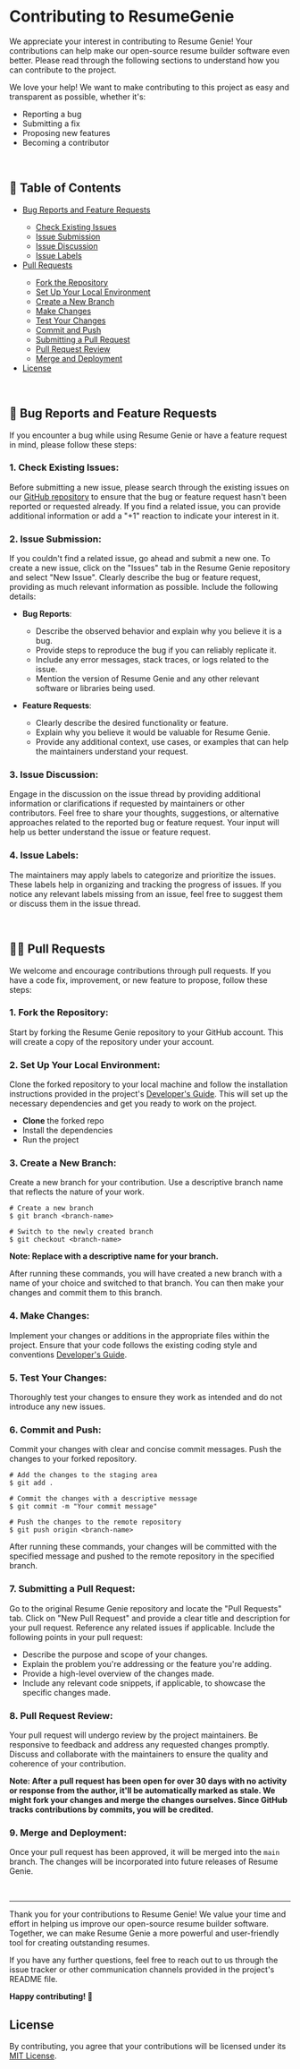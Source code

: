 # Contributing to ResumeGenie

We appreciate your interest in contributing to Resume Genie! Your contributions can help make our open-source resume builder software even better. Please read through the following sections to understand how you can contribute to the project.

We love your help! We want to make contributing to this project as easy and transparent as possible, whether it's:

- Reporting a bug
- Submitting a fix
- Proposing new features
- Becoming a contributor

<br>

<h2 id='table-of-contents'>📑 Table of Contents</h2>
<ul>
  <li><a href="#bug-reports">Bug Reports and Feature Requests</a></li>
  <ul>
    <li><a href="#existing-issues">Check Existing Issues</a></li>
    <li><a href="#issue-submission">Issue Submission</a></li>
    <li><a href="#issue-discussion">Issue Discussion</a></li>
    <li><a href="#issue-labels">Issue Labels</a></li>
  </ul>
  <li><a href="#prs">Pull Requests</a></li>
  <ul>
    <li><a href="#fork-the-repository">Fork the Repository</a></li>
    <li><a href="#set-up-your-local-environment">Set Up Your Local Environment</a></li>
    <li><a href="#create-a-new-branch">Create a New Branch</a></li>
    <li><a href="#make-changes">Make Changes</a></li>
    <li><a href="#test-your-changes">Test Your Changes</a></li>
    <li><a href="#commit-and-push">Commit and Push</a></li>
    <li><a href="#submitting-a-pull-request">Submitting a Pull Request</a></li>
    <li><a href="#pull-request-review">Pull Request Review</a></li>
    <li><a href="#merge-and-deployment">Merge and Deployment</a></li>
  </ul>
  <li><a href="#license">License</a></li>
</ul>

<br>

<h2 id='bug-reports'>🐛 Bug Reports and Feature Requests</h2>

If you encounter a bug while using Resume Genie or have a feature request in mind, please follow these steps:

<h3 id='existing-issues'>1. Check Existing Issues:</h3>

Before submitting a new issue, please search through the existing issues on our [GitHub repository](https://github.com/Gautam25Raj/resume-genie) to ensure that the bug or feature request hasn't been reported or requested already. If you find a related issue, you can provide additional information or add a "+1" reaction to indicate your interest in it.

<h3 id='issue-submission'>2. Issue Submission:</h3>

If you couldn't find a related issue, go ahead and submit a new one. To create a new issue, click on the "Issues" tab in the Resume Genie repository and select "New Issue". Clearly describe the bug or feature request, providing as much relevant information as possible. Include the following details:

- **Bug Reports**:

  - Describe the observed behavior and explain why you believe it is a bug.
  - Provide steps to reproduce the bug if you can reliably replicate it.
  - Include any error messages, stack traces, or logs related to the issue.
  - Mention the version of Resume Genie and any other relevant software or libraries being used.

- **Feature Requests**:
  - Clearly describe the desired functionality or feature.
  - Explain why you believe it would be valuable for Resume Genie.
  - Provide any additional context, use cases, or examples that can help the maintainers understand your request.

<h3 id='issue-discussion'>3. Issue Discussion:</h3>

Engage in the discussion on the issue thread by providing additional information or clarifications if requested by maintainers or other contributors. Feel free to share your thoughts, suggestions, or alternative approaches related to the reported bug or feature request. Your input will help us better understand the issue or feature request.

<h3 id='issue-labels'>4. Issue Labels:</h3>

The maintainers may apply labels to categorize and prioritize the issues. These labels help in organizing and tracking the progress of issues. If you notice any relevant labels missing from an issue, feel free to suggest them or discuss them in the issue thread.

<br>

<h2 id='prs'>🙋‍♂️ Pull Requests</h2>

We welcome and encourage contributions through pull requests. If you have a code fix, improvement, or new feature to propose, follow these steps:

<h3 id='fork-the-repository'> 1. Fork the Repository:</h3>

Start by forking the Resume Genie repository to your GitHub account. This will create a copy of the repository under your account.

<h3 id='set-up-your-local-environment'> 2. Set Up Your Local Environment:</h3>

Clone the forked repository to your local machine and follow the installation instructions provided in the project's [Developer's Guide](DEVELOPER.md). This will set up the necessary dependencies and get you ready to work on the project.

- **Clone** the forked repo
- Install the dependencies
- Run the project
  
<h3 id='create-a-new-branch'> 3. Create a New Branch:</h3>

Create a new branch for your contribution. Use a descriptive branch name that reflects the nature of your work.

```
# Create a new branch
$ git branch <branch-name>

# Switch to the newly created branch
$ git checkout <branch-name>
```

**Note: Replace <branch-name> with a descriptive name for your branch.**

After running these commands, you will have created a new branch with a name of your choice and switched to that branch. You can then make your changes and commit them to this branch.

<h3 id='make-changes'> 4. Make Changes:</h3>

Implement your changes or additions in the appropriate files within the project. Ensure that your code follows the existing coding style and conventions [Developer's Guide](DEVELOPER.md).

<h3 id='test-your-changes'> 5. Test Your Changes:</h3>
Thoroughly test your changes to ensure they work as intended and do not introduce any new issues.

<h3 id='commit-and-push'> 6. Commit and Push:</h3>

Commit your changes with clear and concise commit messages. Push the changes to your forked repository.

```
# Add the changes to the staging area
$ git add .

# Commit the changes with a descriptive message
$ git commit -m "Your commit message"

# Push the changes to the remote repository
$ git push origin <branch-name>
```

After running these commands, your changes will be committed with the specified message and pushed to the remote repository in the specified branch.

<h3 id='submitting-a-pull-request'> 7. Submitting a Pull Request:</h3>

Go to the original Resume Genie repository and locate the "Pull Requests" tab. Click on "New Pull Request" and provide a clear title and description for your pull request. Reference any related issues if applicable. Include the following points in your pull request:

- Describe the purpose and scope of your changes.
- Explain the problem you're addressing or the feature you're adding.
- Provide a high-level overview of the changes made.
- Include any relevant code snippets, if applicable, to showcase the specific changes made.

<h3 id='pull-request-review'> 8. Pull Request Review:</h3>

Your pull request will undergo review by the project maintainers. Be responsive to feedback and address any requested changes promptly. Discuss and collaborate with the maintainers to ensure the quality and coherence of your contribution.

**Note: After a pull request has been open for over 30 days with no activity or response from the author, it'll be automatically marked as stale. We might fork your changes and merge the changes ourselves. Since GitHub tracks contributions by commits, you will be credited.**

<h3 id='merge-and-deployment'> 9. Merge and Deployment:</h3>

Once your pull request has been approved, it will be merged into the `main` branch. The changes will be incorporated into future releases of Resume Genie.

<br>

---

Thank you for your contributions to Resume Genie! We value your time and effort in helping us improve our open-source resume builder software. Together, we can make Resume Genie a more powerful and user-friendly tool for creating outstanding resumes.

If you have any further questions, feel free to reach out to us through the issue tracker or other communication channels provided in the project's README file.

**Happy contributing! 💖**

<h2 id='license'>License</h2>

By contributing, you agree that your contributions will be licensed under its [MIT License](LICENSE).
